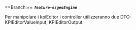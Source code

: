 

==Branch:== ***`feature-esgeoEngine`***

Per manipolare i kpiEditor i controller utilizzeranno due DTO: KPIEditorValueInput, KPIEditorOutput.


